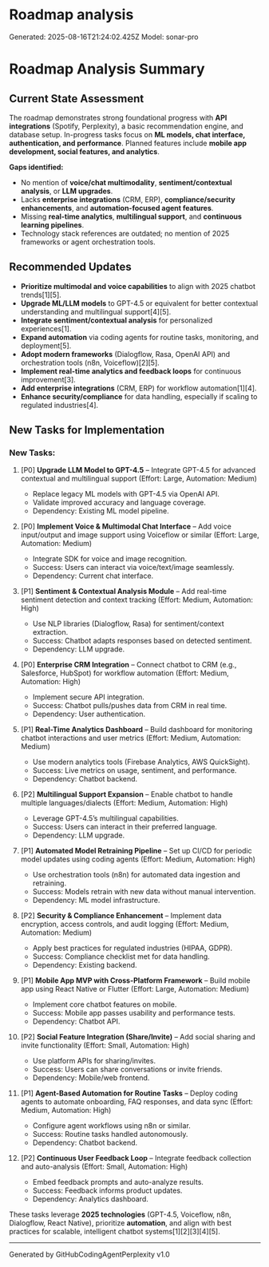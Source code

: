 # Roadmap analysis
Generated: 2025-08-16T21:24:02.425Z
Model: sonar-pro

# Roadmap Analysis Summary

## Current State Assessment

The roadmap demonstrates strong foundational progress with **API integrations** (Spotify, Perplexity), a basic recommendation engine, and database setup. In-progress tasks focus on **ML models, chat interface, authentication, and performance**. Planned features include **mobile app development, social features, and analytics**.

**Gaps identified:**
- No mention of **voice/chat multimodality**, **sentiment/contextual analysis**, or **LLM upgrades**.
- Lacks **enterprise integrations** (CRM, ERP), **compliance/security enhancements**, and **automation-focused agent features**.
- Missing **real-time analytics**, **multilingual support**, and **continuous learning pipelines**.
- Technology stack references are outdated; no mention of 2025 frameworks or agent orchestration tools.

## Recommended Updates

- **Prioritize multimodal and voice capabilities** to align with 2025 chatbot trends[1][5].
- **Upgrade ML/LLM models** to GPT-4.5 or equivalent for better contextual understanding and multilingual support[4][5].
- **Integrate sentiment/contextual analysis** for personalized experiences[1].
- **Expand automation** via coding agents for routine tasks, monitoring, and deployment[5].
- **Adopt modern frameworks** (Dialogflow, Rasa, OpenAI API) and orchestration tools (n8n, Voiceflow)[2][5].
- **Implement real-time analytics and feedback loops** for continuous improvement[3].
- **Add enterprise integrations** (CRM, ERP) for workflow automation[1][4].
- **Enhance security/compliance** for data handling, especially if scaling to regulated industries[4].

## New Tasks for Implementation

### New Tasks:

1. [P0] **Upgrade LLM Model to GPT-4.5** – Integrate GPT-4.5 for advanced contextual and multilingual support (Effort: Large, Automation: Medium)
   - Replace legacy ML models with GPT-4.5 via OpenAI API.
   - Validate improved accuracy and language coverage.
   - Dependency: Existing ML model pipeline.

2. [P0] **Implement Voice & Multimodal Chat Interface** – Add voice input/output and image support using Voiceflow or similar (Effort: Large, Automation: Medium)
   - Integrate SDK for voice and image recognition.
   - Success: Users can interact via voice/text/image seamlessly.
   - Dependency: Current chat interface.

3. [P1] **Sentiment & Contextual Analysis Module** – Add real-time sentiment detection and context tracking (Effort: Medium, Automation: High)
   - Use NLP libraries (Dialogflow, Rasa) for sentiment/context extraction.
   - Success: Chatbot adapts responses based on detected sentiment.
   - Dependency: LLM upgrade.

4. [P0] **Enterprise CRM Integration** – Connect chatbot to CRM (e.g., Salesforce, HubSpot) for workflow automation (Effort: Medium, Automation: High)
   - Implement secure API integration.
   - Success: Chatbot pulls/pushes data from CRM in real time.
   - Dependency: User authentication.

5. [P1] **Real-Time Analytics Dashboard** – Build dashboard for monitoring chatbot interactions and user metrics (Effort: Medium, Automation: Medium)
   - Use modern analytics tools (Firebase Analytics, AWS QuickSight).
   - Success: Live metrics on usage, sentiment, and performance.
   - Dependency: Chatbot backend.

6. [P2] **Multilingual Support Expansion** – Enable chatbot to handle multiple languages/dialects (Effort: Medium, Automation: High)
   - Leverage GPT-4.5’s multilingual capabilities.
   - Success: Users can interact in their preferred language.
   - Dependency: LLM upgrade.

7. [P1] **Automated Model Retraining Pipeline** – Set up CI/CD for periodic model updates using coding agents (Effort: Medium, Automation: High)
   - Use orchestration tools (n8n) for automated data ingestion and retraining.
   - Success: Models retrain with new data without manual intervention.
   - Dependency: ML model infrastructure.

8. [P2] **Security & Compliance Enhancement** – Implement data encryption, access controls, and audit logging (Effort: Medium, Automation: Medium)
   - Apply best practices for regulated industries (HIPAA, GDPR).
   - Success: Compliance checklist met for data handling.
   - Dependency: Existing backend.

9. [P1] **Mobile App MVP with Cross-Platform Framework** – Build mobile app using React Native or Flutter (Effort: Large, Automation: Medium)
   - Implement core chatbot features on mobile.
   - Success: Mobile app passes usability and performance tests.
   - Dependency: Chatbot API.

10. [P2] **Social Feature Integration (Share/Invite)** – Add social sharing and invite functionality (Effort: Small, Automation: High)
    - Use platform APIs for sharing/invites.
    - Success: Users can share conversations or invite friends.
    - Dependency: Mobile/web frontend.

11. [P1] **Agent-Based Automation for Routine Tasks** – Deploy coding agents to automate onboarding, FAQ responses, and data sync (Effort: Medium, Automation: High)
    - Configure agent workflows using n8n or similar.
    - Success: Routine tasks handled autonomously.
    - Dependency: Chatbot backend.

12. [P2] **Continuous User Feedback Loop** – Integrate feedback collection and auto-analysis (Effort: Small, Automation: High)
    - Embed feedback prompts and auto-analyze results.
    - Success: Feedback informs product updates.
    - Dependency: Analytics dashboard.

These tasks leverage **2025 technologies** (GPT-4.5, Voiceflow, n8n, Dialogflow, React Native), prioritize **automation**, and align with best practices for scalable, intelligent chatbot systems[1][2][3][4][5].

---
Generated by GitHubCodingAgentPerplexity v1.0